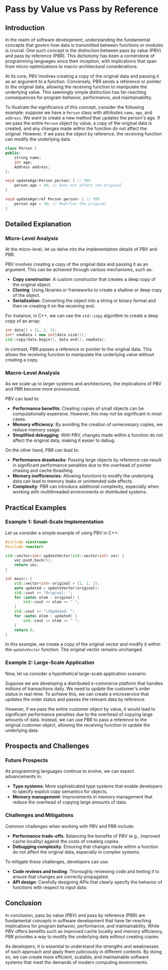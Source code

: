 # Pass by Value vs Pass by Reference
## Introduction

In the realm of software development, understanding the fundamental concepts that govern how data is transmitted between functions or modules is crucial. One such concept is the distinction between pass by value (PBV) and pass by reference (PBR). This dichotomy has been a cornerstone of programming languages since their inception, with implications that span from micro-optimizations to macro-architectural considerations.

At its core, PBV involves creating a copy of the original data and passing it as an argument to a function. Conversely, PBR sends a reference or pointer to the original data, allowing the receiving function to manipulate the underlying value. This seemingly simple distinction has far-reaching consequences for program behavior, performance, and maintainability.

To illustrate the significance of this concept, consider the following example: suppose we have a `Person` class with attributes `name`, `age`, and `address`. We want to create a new method that updates the person's age. If we pass the entire `Person` object by value, a copy of the original data is created, and any changes made within the function do not affect the original. However, if we pass the object by reference, the receiving function can modify the underlying data.

```cpp
class Person {
public:
    string name;
    int age;
    Address address;
};

void updateAge(Person person) { // PBV
    person.age = 30; // Does not affect the original
}

void updateAge(ref Person person) { // PBR
    person.age = 30; // Modifies the original
}
```

## Detailed Explanation

### Micro-Level Analysis

At the micro-level, let us delve into the implementation details of PBV and PBR.

PBV involves creating a copy of the original data and passing it as an argument. This can be achieved through various mechanisms, such as:

* **Copy constructor**: A custom constructor that creates a deep copy of the original object.
* **Cloning**: Using libraries or frameworks to create a shallow or deep copy of the object.
* **Serialization**: Converting the object into a string or binary format and then re-creating it on the receiving end.

For instance, in C++, we can use the `std::copy` algorithm to create a deep copy of an array:

```cpp
int data[] = {1, 2, 3};
int* newData = new int[data.size()];
std::copy(data.begin(), data.end(), newData);
```

In contrast, PBR passes a reference or pointer to the original data. This allows the receiving function to manipulate the underlying value without creating a copy.

### Macro-Level Analysis

As we scale up to larger systems and architectures, the implications of PBV and PBR become more pronounced.

PBV can lead to:

* **Performance benefits**: Creating copies of small objects can be computationally expensive. However, this may not be significant in most cases.
* **Memory efficiency**: By avoiding the creation of unnecessary copies, we reduce memory usage.
* **Simplified debugging**: With PBV, changes made within a function do not affect the original data, making it easier to debug.

On the other hand, PBR can lead to:

* **Performance drawbacks**: Passing large objects by reference can result in significant performance penalties due to the overhead of pointer chasing and cache thrashing.
* **Memory inefficiencies**: Allowing functions to modify the underlying data can lead to memory leaks or unintended side effects.
* **Complexity**: PBR can introduce additional complexity, especially when working with multithreaded environments or distributed systems.

## Practical Examples

### Example 1: Small-Scale Implementation

Let us consider a simple example of using PBV in C++:

```cpp
#include <iostream>
#include <vector>

std::vector<int> updateVector(std::vector<int> vec) {
    vec.push_back(5);
    return vec;
}

int main() {
    std::vector<int> original = {1, 2, 3};
    auto updated = updateVector(original);
    std::cout << "Original: ";
    for (auto& elem : original) {
        std::cout << elem << " ";
    }
    std::cout << "\nUpdated: ";
    for (auto& elem : updated) {
        std::cout << elem << " ";
    }
    return 0;
}
```

In this example, we create a copy of the original vector and modify it within the `updateVector` function. The original vector remains unchanged.

### Example 2: Large-Scale Application

Now, let us consider a hypothetical large-scale application scenario:

Suppose we are developing a distributed e-commerce platform that handles millions of transactions daily. We need to update the customer's order status in real-time. To achieve this, we can create a microservice that updates the order status and passes the relevant data by reference.

However, if we pass the entire customer object by value, it would lead to significant performance penalties due to the overhead of copying large amounts of data. Instead, we can use PBR to pass a reference to the original customer object, allowing the receiving function to update the underlying data.

## Prospects and Challenges

### Future Prospects

As programming languages continue to evolve, we can expect advancements in:

* **Type systems**: More sophisticated type systems that enable developers to specify explicit copy semantics for objects.
* **Memory management**: Improvements in memory management that reduce the overhead of copying large amounts of data.

### Challenges and Mitigations

Common challenges when working with PBV and PBR include:

* **Performance trade-offs**: Balancing the benefits of PBV (e.g., improved cache locality) against the costs of creating copies.
* **Debugging complexity**: Ensuring that changes made within a function do not affect the original data, especially in complex systems.

To mitigate these challenges, developers can use:

* **Code reviews and testing**: Thoroughly reviewing code and testing it to ensure that changes are correctly propagated.
* **API design**: Carefully designing APIs that clearly specify the behavior of functions with respect to input data.

## Conclusion

In conclusion, pass by value (PBV) and pass by reference (PBR) are fundamental concepts in software development that have far-reaching implications for program behavior, performance, and maintainability. While PBV offers benefits such as improved cache locality and memory efficiency, PBR provides a way to modify the underlying data without creating copies.

As developers, it is essential to understand the strengths and weaknesses of each approach and apply them judiciously in different contexts. By doing so, we can create more efficient, scalable, and maintainable software systems that meet the demands of modern computing environments.